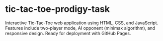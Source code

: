 # tic-tac-toe-prodigy-task
Interactive Tic-Tac-Toe web application using HTML, CSS, and JavaScript. Features include two-player mode, AI opponent (minimax algorithm), and responsive design. Ready for deployment with GitHub Pages.
